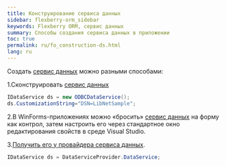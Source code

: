 ```yaml
---
title: Конструирование сервиса данных
sidebar: flexberry-orm_sidebar
keywords: Flexberry ORM, сервис данных
summary: Способы создания сервиса данных в приложении
toc: true
permalink: ru/fo_construction-ds.html
lang: ru
---
```


Создать [сервис данных](fo_data-service.html) можно разными способами:

1.Сконструировать [сервис данных](fo_data-service.html)

```csharp
IDataService ds = new ODBCDataService();			
ds.CustomizationString="DSN=LibNetSample";
```

2.В WinForms-приложениях можно «бросить» [сервис данных](fo_data-service.html) на форму как контрол, затем настроить его через стандартное окно редактирования свойств в среде Visual Studio.

3.[Получить его у провайдера сервиса данных](fo_ds-provider.html).

```csharp
IDataService ds = DataServiceProvider.DataService;
```
